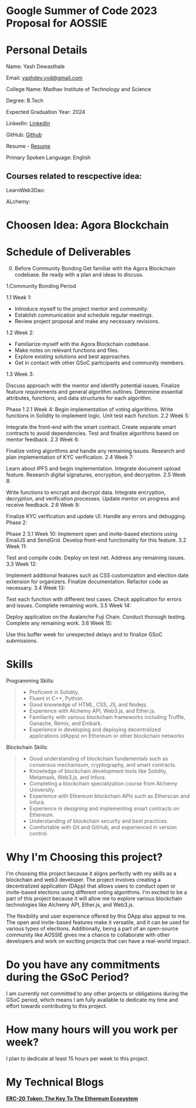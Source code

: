 # Google Summer of Code 2023 Proposal for AOSSIE

# Personal Details

Name: Yash Dewasthale

Email: yashdev.yvd@gmail.com

College Name: Madhav Institute of Technology and Science

Degree: B.Tech

Expected Graduation Year: 2024

LinkedIn: [LinkedIn](https://linkedin.com/in/yash-dewasthale)

GitHub: [Github](https://github.com/yashdev9274)

Resume - [Resume](https://drive.google.com/file/d/14MzoZZAIgEc741OXFeyZfYSbwIDrbBPr/view?usp=sharing)

Primary Spoken Language: English

## Courses related to rescpective idea:

LearnWeb3Dao: 

ALchemy: 


# Choosen Idea: Agora Blockchain

# Schedule of Deliverables

<!-- Phase 1: -->

0. Before Community Bonding
  Get familiar with the Agora Blockchain codebase.
  Be ready with a plan and ideas to discuss.

1.Community Bonding Period
  
  1.1 Week 1:
  
   - Introduce myself to the project mentor and community.
   - Establish communication and schedule regular meetings.
   - Review project proposal and make any necessary revisions.
    
  1.2 Week 2:

   - Familiarize myself with the Agora Blockchain codebase.
   - Make notes on relevant functions and files.
   - Explore existing solutions and best approaches.
   - Get in contact with other GSoC participants and community members.
  
  1.3 Week 3:

  Discuss approach with the mentor and identify potential issues.
  Finalize feature requirements and general algorithm outlines.
  Determine essential attributes, functions, and data structures for each algorithm.

Phase 1
2.1 Week 4:
Begin implementation of voting algorithms.
Write functions in Solidity to implement logic.
Unit test each function.
2.2 Week 5:

Integrate the front-end with the smart contract.
Create separate smart contracts to avoid dependencies.
Test and finalize algorithms based on mentor feedback.
2.3 Week 6:

Finalize voting algorithms and handle any remaining issues.
Research and plan implementation of KYC verification.
2.4 Week 7:

Learn about IPFS and begin implementation.
Integrate document upload feature.
Research digital signatures, encryption, and decryption.
2.5 Week 8:

Write functions to encrypt and decrypt data.
Integrate encryption, decryption, and verification processes.
Update mentor on progress and receive feedback.
2.6 Week 9:

Finalize KYC verification and update UI.
Handle any errors and debugging.
Phase 2:

Phase 2
3.1 Week 10:
Implement open and invite-based elections using EmailJS and SendGrid.
Develop front-end functionality for this feature.
3.2 Week 11:

Test and compile code.
Deploy on test net.
Address any remaining issues.
3.3 Week 12:

Implement additional features such as CSS customization and election date extension for organizers.
Finalize documentation.
Refactor code as necessary.
3.4 Week 13:

Test each function with different test cases.
Check application for errors and issues.
Complete remaining work.
3.5 Week 14:

Deploy application on the Avalanche Fuji Chain.
Conduct thorough testing.
Complete any remaining work.
3.6 Week 15:

Use this buffer week for unexpected delays and to finalize GSoC submissions.



# Skills 

Programming Skills:

 >  - Proficient in Solidity.
 >  - Fluent in C++, Python.
 > - Good knowledge of HTML, CSS, JS, and Nodejs.
 > - Experience with Alchemy API, Web3.js, and Ether.js.
 > - Familiarity with various blockchain frameworks including Truffle, Ganache, Remix, and Embark.
 > - Experience in developing and deploying decentralized applications (dApps) on Ethereum or other blockchain networks


Blockchain Skills:

 > - Good understanding of blockchain fundamentals such as consensus mechanisum, cryptography, and smart contracts.
 > - Knowledge of blockchain development tools like Solidity, Metamask, Web3.js, and Infura.
 > - Completing a blockchain specialization course from Alchemy University.
 > - Experience with Ethereum blockchain APIs such as Etherscan and Infura.
 > - Experience in designing and implementing smart contracts on Ethereum.
 > - Understanding of blockchain security and best practices.
 > - Comfortable with Git and GitHub, and experienced in version control.



# Why I'm Choosing this project?

I'm choosing this project because it aligns perfectly with my skills as a blockchain and web3 developer. The project involves creating a decentralized application (DApp) that allows users to conduct open or invite-based elections using different voting algorithms. I'm excited to be a part of this project because it will allow me to explore various blockchain technologies like Alchemy API, Ether.js, and Web3.js.

The flexibility and user experience offered by this DApp also appeal to me. The open and invite-based features make it versatile, and it can be used for various types of elections. Additionally, being a part of an open-source community like AOSSIE gives me a chance to collaborate with other developers and work on exciting projects that can have a real-world impact.


# Do you have any commitments during the GSoC Period?

I am currently not committed to any other projects or obligations during the GSoC period, which means I am fully available to dedicate my time and effort towards contributing to this project.

# How many hours will you work per week?

 I plan to dedicate at least 15 hours per week to this project.
 
 
# My Technical Blogs

<a href="https://yashdev9274.hashnode.dev/erc-20-token-the-key-to-the-ethereum-ecosystem" title="https://yashdev9274.hashnode.dev/erc-20-token-the-key-to-the-ethereum-ecosystem"><strong>ERC-20 Token: The Key To The Ethereum Ecosystem
</strong></a>
